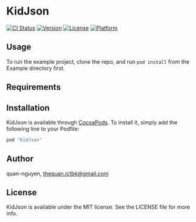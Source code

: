 # KidJson

[![CI Status](http://img.shields.io/travis/quan-nguyen/KidJson.svg?style=flat)](https://travis-ci.org/quan-nguyen/KidJson)
[![Version](https://img.shields.io/cocoapods/v/KidJson.svg?style=flat)](http://cocoapods.org/pods/KidJson)
[![License](https://img.shields.io/cocoapods/l/KidJson.svg?style=flat)](http://cocoapods.org/pods/KidJson)
[![Platform](https://img.shields.io/cocoapods/p/KidJson.svg?style=flat)](http://cocoapods.org/pods/KidJson)

## Usage

To run the example project, clone the repo, and run `pod install` from the Example directory first.

## Requirements

## Installation

KidJson is available through [CocoaPods](http://cocoapods.org). To install
it, simply add the following line to your Podfile:

```ruby
pod "KidJson"
```

## Author

quan-nguyen, thequan.ictbk@gmail.com

## License

KidJson is available under the MIT license. See the LICENSE file for more info.
